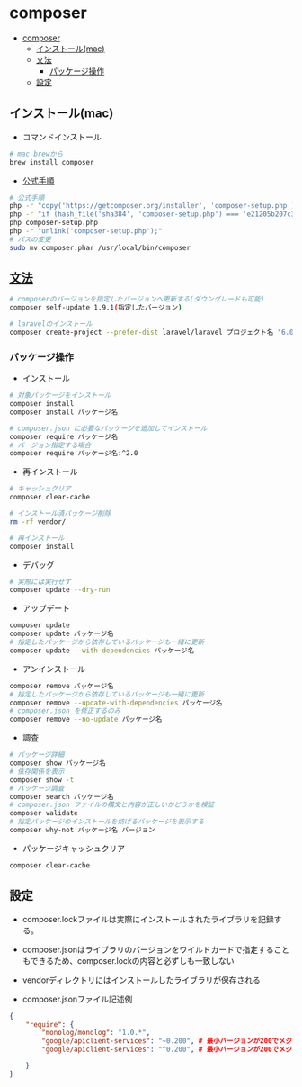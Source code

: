 # composer

- [composer](#composer)
  - [インストール(mac)](#インストールmac)
  - [文法](#文法)
    - [パッケージ操作](#パッケージ操作)
  - [設定](#設定)

## インストール(mac)

- コマンドインストール

```sh
# mac brewから
brew install composer
```

- [公式手順](https://getcomposer.org/download/)

```sh
# 公式手順
php -r "copy('https://getcomposer.org/installer', 'composer-setup.php');"
php -r "if (hash_file('sha384', 'composer-setup.php') === 'e21205b207c3ff031906575712edab6f13eb0b361f2085f1f1237b7126d785e826a450292b6cfd1d64d92e6563bbde02') { echo 'Installer verified'; } else { echo 'Installer corrupt'; unlink('composer-setup.php'); } echo PHP_EOL;"
php composer-setup.php
php -r "unlink('composer-setup.php');"
# パスの変更
sudo mv composer.phar /usr/local/bin/composer
```

## [文法](https://zenn.dev/hedrall/articles/251441f391990f)

```sh
# composerのバージョンを指定したバージョンへ更新する(ダウングレードも可能)
composer self-update 1.9.1(指定したバージョン)

# laravelのインストール
composer create-project --prefer-dist laravel/laravel プロジェクト名 "6.0.*(バージョン名)"
```

### パッケージ操作

- インストール

```sh
# 対象パッケージをインストール
composer install
composer install パッケージ名

# composer.json に必要なパッケージを追加してインストール
composer require パッケージ名
# バージョン指定する場合
composer require パッケージ名:^2.0

```

- 再インストール

```sh
# キャッシュクリア
composer clear-cache

# インストール済パッケージ削除
rm -rf vendor/

# 再インストール
composer install
```

- デバッグ

```sh
# 実際には実行せず
composer update --dry-run
```

- アップデート

```sh
composer update
composer update パッケージ名
# 指定したパッケージから依存しているパッケージも一緒に更新
composer update --with-dependencies パッケージ名
```

- アンインストール

```sh
composer remove パッケージ名
# 指定したパッケージから依存しているパッケージも一緒に更新
composer remove --update-with-dependencies パッケージ名
# composer.json を修正するのみ
composer remove --no-update パッケージ名
```

- 調査

```sh
# パッケージ詳細
composer show パッケージ名
# 依存関係を表示
composer show -t
# パッケージ調査
composer search パッケージ名
# composer.json ファイルの構文と内容が正しいかどうかを検証
composer validate
# 指定パッケージのインストールを妨げるパッケージを表示する
composer why-not パッケージ名 バージョン
```

- パッケージキャッシュクリア

```sh
composer clear-cache
```

## 設定

- composer.lockファイルは実際にインストールされたライブラリを記録する。
- composer.jsonはライブラリのバージョンをワイルドカードで指定することもできるため、composer.lockの内容と必ずしも一致しない
- vendorディレクトリにはインストールしたライブラリが保存される

- composer.jsonファイル記述例

```json
{
    "require": {
        "monolog/monolog": "1.0.*",
        "google/apiclient-services": "~0.200", # 最小バージョンが200でメジャーバージョンは同一という意味
        "google/apiclient-services": "^0.200", # 最小バージョンが200でメジャーバージョンは同一という意味

    }
}
```
